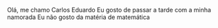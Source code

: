Olá, me chamo Carlos Eduardo
Eu gosto de passar a tarde com a minha namorada
Eu não gosto da matéria de matemática